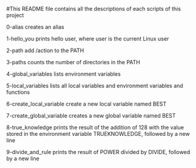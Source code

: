 #This README file contains all the descriptions of each scripts of this project

0-alias  creates an alias

1-hello_you prints hello user, where user is the current Linux user

2-path add /action to the PATH

3-paths counts the number of directories in the PATH

4-global_variables lists environment variables

5-local_variables lists all local variables and environment variables and functions

6-create_local_variable create a new local variable named BEST

7-create_global_variable creates a new global variable named BEST

8-true_knowledge prints the result of the addition of 128 with the value stored in the environment variable TRUEKNOWLEDGE, followed by a new line

9-divide_and_rule  prints the result of POWER divided by DIVIDE, followed by a new line


